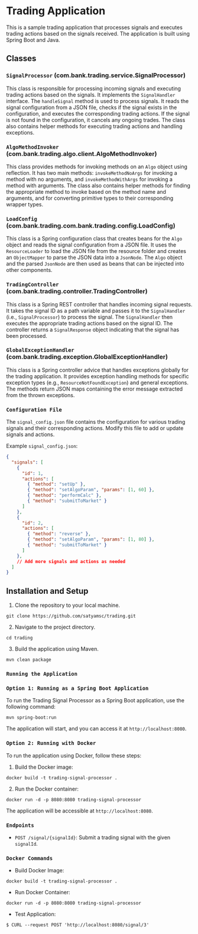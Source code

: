 # Trading Application

This is a sample trading application that processes signals and executes trading actions based on the signals received. The application is built using Spring Boot and Java.

## Classes

### `SignalProcessor` (com.bank.trading.service.SignalProcessor)

This class is responsible for processing incoming signals and executing trading actions based on the signals. It implements the `SignalHandler` interface. The `handleSignal` method is used to process signals. It reads the signal configuration from a JSON file, checks if the signal exists in the configuration, and executes the corresponding trading actions. If the signal is not found in the configuration, it cancels any ongoing trades. The class also contains helper methods for executing trading actions and handling exceptions.

### `AlgoMethodInvoker` (com.bank.trading.algo.client.AlgoMethodInvoker)

This class provides methods for invoking methods on an `Algo` object using reflection. It has two main methods: `invokeMethodNoArgs` for invoking a method with no arguments, and `invokeMethodWithArgs` for invoking a method with arguments. The class also contains helper methods for finding the appropriate method to invoke based on the method name and arguments, and for converting primitive types to their corresponding wrapper types.

### `LoadConfig` (com.bank.trading.com.bank.trading.config.LoadConfig)

This class is a Spring configuration class that creates beans for the `Algo` object and reads the signal configuration from a JSON file. It uses the `ResourceLoader` to load the JSON file from the resource folder and creates an `ObjectMapper` to parse the JSON data into a `JsonNode`. The `Algo` object and the parsed `JsonNode` are then used as beans that can be injected into other components.

### `TradingController` (com.bank.trading.controller.TradingController)

This class is a Spring REST controller that handles incoming signal requests. It takes the signal ID as a path variable and passes it to the `SignalHandler` (i.e., `SignalProcessor`) to process the signal. The `SignalHandler` then executes the appropriate trading actions based on the signal ID. The controller returns a `SignalResponse` object indicating that the signal has been processed.

### `GlobalExceptionHandler` (com.bank.trading.exception.GlobalExceptionHandler)

This class is a Spring controller advice that handles exceptions globally for the trading application. It provides exception handling methods for specific exception types (e.g., `ResourceNotFoundException`) and general exceptions. The methods return JSON maps containing the error message extracted from the thrown exceptions.

### `Configuration File`

The `signal_config.json` file contains the configuration for various trading signals and their corresponding actions. Modify this file to add or update signals and actions.

Example `signal_config.json`:
```json
{
  "signals": [
    {
      "id": 1,
      "actions": [
        { "method": "setUp" },
        { "method": "setAlgoParam", "params": [1, 60] },
        { "method": "performCalc" },
        { "method": "submitToMarket" }
      ]
    },
    {
      "id": 2,
      "actions": [
        { "method": "reverse" },
        { "method": "setAlgoParam", "params": [1, 80] },
        { "method": "submitToMarket" }
      ]
    },
    // Add more signals and actions as needed
  ]
}
```

## Installation and Setup

1. Clone the repository to your local machine.

```
git clone https://github.com/satyamsc/trading.git
```

2. Navigate to the project directory.

```
cd trading
```

3. Build the application using Maven.

```
mvn clean package
```

### `Running the Application`

### `Option 1: Running as a Spring Boot Application`

To run the Trading Signal Processor as a Spring Boot application, use the following command:

```
mvn spring-boot:run
```

The application will start, and you can access it at `http://localhost:8080`.

### `Option 2: Running with Docker`

To run the application using Docker, follow these steps:

1. Build the Docker image:

```
docker build -t trading-signal-processor .
```

2. Run the Docker container:

```
docker run -d -p 8080:8080 trading-signal-processor
```

The application will be accessible at `http://localhost:8080`.

### `Endpoints`

- `POST /signal/{signalId}`: Submit a trading signal with the given `signalId`.


### `Docker Commands`

- Build Docker Image:

```
docker build -t trading-signal-processor .
```

- Run Docker Container:

```
docker run -d -p 8080:8080 trading-signal-processor
```
- Test Application:
```
$ CURL --request POST 'http://localhost:8080/signal/3'
```
